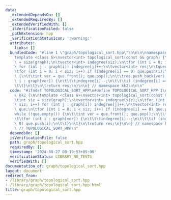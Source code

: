 ```yaml
---
data:
  _extendedDependsOn: []
  _extendedRequiredBy: []
  _extendedVerifiedWith: []
  _isVerificationFailed: false
  _pathExtension: hpp
  _verificationStatusIcon: ':warning:'
  attributes:
    links: []
  bundledCode: "#line 1 \"graph/topological_sort.hpp\"\n\n\n\nnamespace kk2 {\n\n\
    template <class G>\nvector<int> topological_sort(const G& graph) {\n\tint siz\
    \ = size(graph);\n\tvector<int> indegree(siz);\n\tfor (int i = 0; i < siz; i++)\
    \ for (int j : graph[i]) indegree[j]++;\n\tvector<int> res;\n\tqueue<int> que;\n\
    \tfor (int i = 0; i < siz; i++) if (indegree[i] == 0) que.push(i);\n\twhile (!que.empty())\
    \ {\n\t\tint ver = que.front(); que.pop();\n\t\tres.push_back(ver);\n\t\tfor (int\
    \ i : graph[ver]) {\n\t\t\tindegree[i]--;\n\t\t\tif (indegree[i] == 0) que.push(i);\n\
    \t\t}\n\t}\n\treturn res;\n}\n\n} // namespace kk2\n\n\n"
  code: "#ifndef TOPOLOGICAL_SORT_HPP\n#define TOPOLOGICAL_SORT_HPP 1\n\nnamespace\
    \ kk2 {\n\ntemplate <class G>\nvector<int> topological_sort(const G& graph) {\n\
    \tint siz = size(graph);\n\tvector<int> indegree(siz);\n\tfor (int i = 0; i <\
    \ siz; i++) for (int j : graph[i]) indegree[j]++;\n\tvector<int> res;\n\tqueue<int>\
    \ que;\n\tfor (int i = 0; i < siz; i++) if (indegree[i] == 0) que.push(i);\n\t\
    while (!que.empty()) {\n\t\tint ver = que.front(); que.pop();\n\t\tres.push_back(ver);\n\
    \t\tfor (int i : graph[ver]) {\n\t\t\tindegree[i]--;\n\t\t\tif (indegree[i] ==\
    \ 0) que.push(i);\n\t\t}\n\t}\n\treturn res;\n}\n\n} // namespace kk2\n\n#endif\
    \ // TOPOLOGICAL_SORT_HPP\n"
  dependsOn: []
  isVerificationFile: false
  path: graph/topological_sort.hpp
  requiredBy: []
  timestamp: '2024-08-27 00:19:53+09:00'
  verificationStatus: LIBRARY_NO_TESTS
  verifiedWith: []
documentation_of: graph/topological_sort.hpp
layout: document
redirect_from:
- /library/graph/topological_sort.hpp
- /library/graph/topological_sort.hpp.html
title: graph/topological_sort.hpp
---
```

